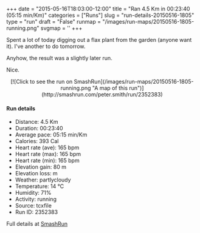 +++
date = "2015-05-16T18:03:00-12:00"
title = "Ran 4.5 Km in 00:23:40 (05:15 min/Km)"
categories = ["Runs"]
slug = "run-details-20150516-1805"
type = "run"
draft = "False"
runmap = "/images/run-maps/20150516-1805-running.png"
svgmap = '<polyline points="3 43, 0 52, 18 57, 46 62, 48 64, 97 75, 100 64, 84 60, 81 58, 77 55, 70 48, 72 40, 67 45, 62 41, 56 39, 52 40, 51 40, 25 25, 19 36, 17 40, 8 38, 7 39, 5 43">'
+++

Spent a lot of today digging out a flax plant from the garden (anyone want it). I've another to do tomorrow. 

Anyhow, the result was a slightly later run. 

Nice. 



<!--more-->

<center>
[![Click to see the run on SmashRun](/images/run-maps/20150516-1805-running.png "A map of this run")](http://smashrun.com/peter.smith/run/2352383)
</center>

#### Run details

* Distance: 4.5 Km
* Duration: 00:23:40
* Average pace: 05:15 min/Km
* Calories: 393 Cal
* Heart rate (ave): 165 bpm
* Heart rate (max): 165 bpm
* Heart rate (min): 165 bpm
* Elevation gain: 80 m
* Elevation loss:  m
* Weather: partlycloudy
* Temperature: 14 &deg;C
* Humidity: 71%
* Activity: running
* Source: tcxfile
* Run ID: 2352383

Full details at [SmashRun](http://smashrun.com/peter.smith/run/2352383)